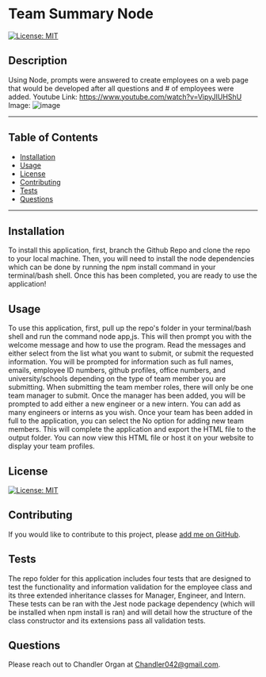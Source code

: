 # Team Summary Node
[![License: MIT](https://img.shields.io/badge/License-MIT-yellow.svg)](https://opensource.org/licenses/MIT)



## Description
Using Node, prompts were answered to create employees on a web page that would be developed after all questions and # of employees were added. Youtube Link: https://www.youtube.com/watch?v=VipyJIUHShU Image: ![image](https://user-images.githubusercontent.com/78390228/116334684-9e2a1d00-a7a3-11eb-84bf-8909cddcafd5.png)

***

## Table of Contents
* [Installation](#installation)
* [Usage](#usage)
* [License](#license)
* [Contributing](#contributing)
* [Tests](#tests)
* [Questions](#questions)

***

## Installation
To install this application, first, branch the Github Repo and clone the repo to your local machine. Then, you will need to install the node dependencies which can be done by running the npm install command in your terminal/bash shell. Once this has been completed, you are ready to use the application!

## Usage
To use this application, first, pull up the repo's folder in your terminal/bash shell and run the command node app,js. This will then prompt you with the welcome message and how to use the program. Read the messages and either select from the list what you want to submit, or submit the requested information. You will be prompted for information such as full names, emails, employee ID numbers, github profiles, office numbers, and university/schools depending on the type of team member you are submitting. When submitting the team member roles, there will only be one team manager to submit. Once the manager has been added, you will be prompted to add either a new engineer or a new intern. You can add as many engineers or interns as you wish. Once your team has been added in full to the application, you can select the No option for adding new team members. This will complete the application and export the HTML file to the output folder. You can now view this HTML file or host it on your website to display your team profiles.

## License
[![License: MIT](https://img.shields.io/badge/License-MIT-yellow.svg)](https://opensource.org/licenses/MIT)

## Contributing
If you would like to contribute to this project, please [add me on GitHub](https://github.com/Chandler042).


## Tests
The repo folder for this application includes four tests that are designed to test the functionality and information validation for the employee class and its three extended inheritance classes for Manager, Engineer, and Intern. These tests can be ran with the Jest node package dependency (which will be installed when npm install is ran) and will detail how the structure of the class constructor and its extensions pass all validation tests.
## Questions
Please reach out to Chandler Organ at Chandler042@gmail.com.
    
    
